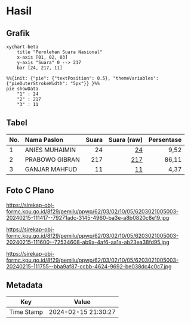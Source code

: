 # Hasil

## Grafik

```mermaid
xychart-beta
    title "Perolehan Suara Nasional"
    x-axis [01, 02, 03]
    y-axis "Suara" 0 --> 217
    bar [24, 217, 11]
```

```mermaid
%%{init: {"pie": {"textPosition": 0.5}, "themeVariables": {"pieOuterStrokeWidth": "5px"}} }%%
pie showData
    "1" : 24
    "2" : 217
    "3" : 11
```

## Tabel

| No. | Nama Paslon    | Suara | Suara (raw) | Persentase |
|:--- |:-------------- | -----:| -----------:| ----------:|
| 1   | ANIES MUHAIMIN | 24    | [24][p-1]   | 9,52       |
| 2   | PRABOWO GIBRAN | 217   | [217][p-2]  | 86,11      |
| 3   | GANJAR MAHFUD  | 11    | [11][p-3]   | 4,37       |


[p-1]: https://github.com/gigit-pemilu/pemilu-2024/blob/main/pilpres/hitung-suara/sub/62-kalimantan-tengah/sub/03-kapuas/sub/02-kapuas-hilir/sub/1005-sei-pasah/sub/003-tps/sub/paslon-1.txt
[p-2]: https://github.com/gigit-pemilu/pemilu-2024/blob/main/pilpres/hitung-suara/sub/62-kalimantan-tengah/sub/03-kapuas/sub/02-kapuas-hilir/sub/1005-sei-pasah/sub/003-tps/sub/paslon-2.txt
[p-3]: https://github.com/gigit-pemilu/pemilu-2024/blob/main/pilpres/hitung-suara/sub/62-kalimantan-tengah/sub/03-kapuas/sub/02-kapuas-hilir/sub/1005-sei-pasah/sub/003-tps/sub/paslon-3.txt

## Foto C Plano

https://sirekap-obj-formc.kpu.go.id/8f29/pemilu/ppwp/62/03/02/10/05/6203021005003-20240215-111417--79271adc-3145-4960-ba3e-a8b0820c8e19.jpg

https://sirekap-obj-formc.kpu.go.id/8f29/pemilu/ppwp/62/03/02/10/05/6203021005003-20240215-111600--72534608-ab9a-4af6-aa1a-ab23ea38fd95.jpg

https://sirekap-obj-formc.kpu.go.id/8f29/pemilu/ppwp/62/03/02/10/05/6203021005003-20240215-111755--bba9af87-ccbb-4624-9692-be038dc4c0c7.jpg


## Metadata

| Key        | Value               |
| ---------- | ------------------- |
| Time Stamp | 2024-02-15 21:30:27 |



